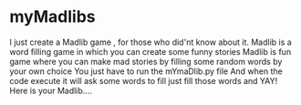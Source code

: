 # myMadlibs
I just create a Madlib game , for those who did'nt know about it.
Madlib is a word filling game in which you can create some funny stories
Madlib is fun game where you can make mad stories by filling some random words by your own choice
You just have to run the mYmaDlib.py file
And when the code execute it will ask some words to fill
just fill those words and YAY! 
Here is your Madlib....
